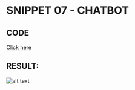 # SNIPPET 07 - CHATBOT
## CODE

[Click here](https://github.com/mauro-codes/tailwind-css-snippets/blob/master/snippet-07/snippet-07.html)

## RESULT:

![alt text](https://github.com/mauro-codes/tailwind-css-snippets/blob/master/snippet-07/snippet-07-result.png "Snippet 07 - Result")
